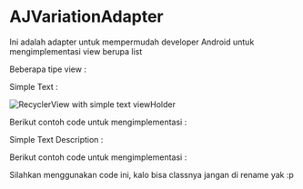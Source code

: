 # AJVariationAdapter

Ini adalah adapter untuk mempermudah developer Android untuk mengimplementasi view berupa list

Beberapa tipe view :

Simple Text :

![RecyclerView with simple text viewHolder](../screenshots/view_holder_simple_text.png?raw=true)
  
Berikut contoh code untuk mengimplementasi :

<insert code here>
  
Simple Text Description :

<insert screenshot here>
  
Berikut contoh code untuk mengimplementasi :

<insert code here>
  
Silahkan menggunakan code ini, kalo bisa classnya jangan di rename yak :p
